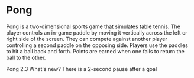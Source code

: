 # Pong

Pong is a two-dimensional sports game that simulates table tennis. 
The player controls an in-game paddle by moving it vertically across 
the left or right side of the screen. They can compete against 
another player controlling a second paddle on the opposing side. 
Players use the paddles to hit a ball back and forth. Points are 
earned when one fails to return the ball to the other.

Pong 2.3 What's new?
There is a 2-second pause after a goal
